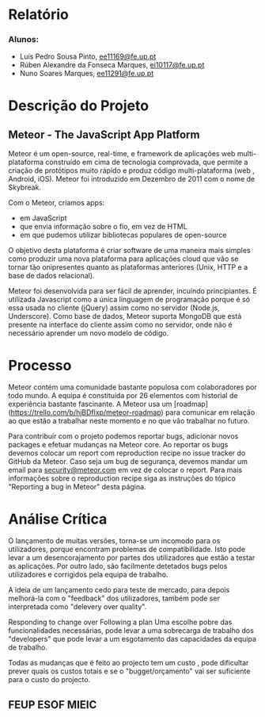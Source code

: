# Relatório

### Alunos:
* Luís Pedro Sousa Pinto, ee11169@fe.up.pt
* Rúben Alexandre da Fonseca Marques, ei10117@fe.up.pt 
* Nuno Soares Marques, ee11291@fe.up.pt

# Descrição do Projeto

## Meteor - The JavaScript App Platform

Meteor é um open-source, real-time, e framework de aplicações web multi-plataforma construído em cima de tecnologia comprovada,
que permite a criação de protótipos muito rápido e produz código multi-plataforma (web , Android, iOS).
Meteor foi introduzido em Dezembro de  2011 com o nome de Skybreak.

Com o Meteor, criamos apps:

* em JavaScript
* que envia informação sobre o fio, em vez de HTML
* em que pudemos utilizar bibliotecas populares de open-source

O objetivo desta plataforma é criar software de uma maneira mais simples como produzir uma nova plataforma para aplicações cloud
que vão se tornar tão onipresentes quanto as plataformas anteriores (Unix, HTTP e a base de dados relacional). 

Meteor foi desenvolvida para ser fácil de aprender, incuíndo principiantes. É utilizada Javascript como a única linguagem de programação porque é só essa usada no cliente (jQuery) assim como no servidor (Node.js, Underscore). Como base de dados, Meteor suporta MongoDB que está presente na interface do cliente assim como no servidor, onde não é necessário aprender um novo modelo de código.

# Processo

Meteor contém uma comunidade bastante populosa com colaboradores por todo mundo. A equipa é constituída por 26 elementos com
historial de experiência bastante fascinante. A Meteor usa um [roadmap] (https://trello.com/b/hjBDflxp/meteor-roadmap) para comunicar em relação ao que estão a trabalhar neste momento e no que vão trabalhar no futuro.

Para contribuir com o projeto podemos reportar bugs, adicionar novos packages e efetuar mudanças na Meteor core. Ao reportar os bugs devemos colocar um report com reproduction recipe no issue tracker do GitHub da Meteor. Caso seja um bug de segurança, devemos mandar um  email para security@meteor.com em vez de colocar o report. Para mais informações sobre o reproduction recipe siga as instruções do tópico "Reporting a bug in Meteor" desta página.


# Análise Crítica
O lançamento de muitas versões, torna-se um incomodo para os utilizadores, porque encontram problemas de compatibilidade. Isto pode levar a um desencorajamento por partes dos utilizadores que estão a testar as aplicações. Por outro lado, são facilmente detetados bugs pelos utilizadores e corrigidos pela equipa de trabalho.

A ideia de um lançamento cedo para teste de mercado, para depois melhorá-la com o "feedback" dos utilizadores, também pode ser interpretada como "delevery over quality".

Responding to change over Following a plan
Uma escolhe pobre das funcionalidades necessárias, pode levar a uma sobrecarga de trabalho dos "developers" que pode levar a um esgotamento das capacidades da equipa de trabalho.

Todas as mudanças que é feito ao projecto tem um custo , pode dificultar prever quais os custos totais e se o "bugget/orçamento" vai ser suficiente para o custo do projecto.

## FEUP ESOF  MIEIC
